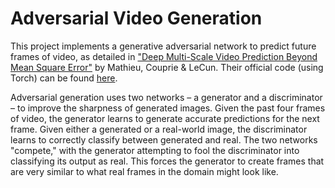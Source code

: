 # Adversarial Video Generation
This project implements a generative adversarial network to predict future frames of video, as detailed in 
["Deep Multi-Scale Video Prediction Beyond Mean Square Error"](https://arxiv.org/abs/1511.05440) by Mathieu, 
Couprie & LeCun. Their official code (using Torch) can be found 
[here](https://github.com/coupriec/VideoPredictionICLR2016).

Adversarial generation uses two networks – a generator and a discriminator – to improve the sharpness of generated images. Given the past four frames of video, the generator learns to generate accurate predictions for the next frame. Given either a generated or a real-world image, the discriminator learns to correctly classify between generated and real. The two networks "compete," with the generator attempting to fool the discriminator into classifying its output as real. This forces the generator to create frames that are very similar to what real frames in the domain might look like.
